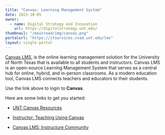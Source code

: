 ```yaml
---
title: "Canvas: Learning Management System"
date: 2023-10-05
owner:
  - name: Digital Strategy and Innovation
    url: https://digitalstrategy.unt.edu/
thumbnail: "/mainroad/img/canvas.png"
portalurl: "https://itservices.cvad.unt.edu/lms"
layout: single-portal
---
```

[Canvas LMS](https://itservices.cvad.unt.edu/lms/ 'Canvas LMS'), is the online learning management solution for the University of North Texas that is available to all students and instructors. Canvas LMS is an open-source Learning Management System that serves as a central hub for online, hybrid, and in-person classrooms. As a modern education tool, Canvas LMS connects teachers and educators to their students.

Use the link above to login to **Canvas**.

Here are some links to get you started:  

- [UNT Canvas Resources](https://clear.unt.edu/approved-and-supported-technologies/canvas, 'DSI Canvas Page')
  
- [Instructor: Teaching Using Canvas](https://teachingcommons.unt.edu/teaching-handbook/teaching-online/using-canvas, 'Canvas for Instructors')
  
- [Canvas LMS: Instructure Community](https://community.canvaslms.com/t5/Canvas-LMS/ct-p/canvaslms, 'Canvas Community Forums')